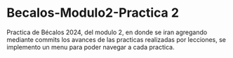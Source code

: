 # Becalos-Modulo2-Practica 2

Practica de Bécalos 2024, del modulo 2, en donde se iran agregando mediante commits los avances de las practicas realizadas por lecciones, se implemento un menu para poder navegar a cada practica.

